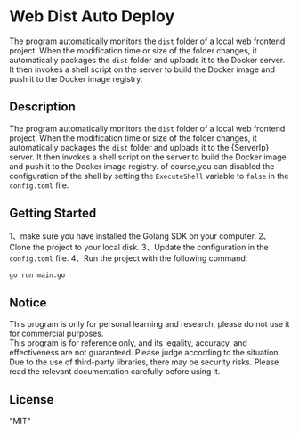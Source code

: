 # Web Dist Auto Deploy

The program automatically monitors the `dist` folder of a local web frontend project.
When the modification time or size of the folder changes, it automatically packages the `dist` folder and uploads it to the Docker server.
It then invokes a shell script on the server to build the Docker image and push it to the Docker image registry.

## Description

The program automatically monitors the `dist` folder of a local web frontend project.
When the modification time or size of the folder changes, it automatically packages the `dist` folder and uploads it to the {ServerIp} server.
It then invokes a shell script on the server to build the Docker image and push it to the Docker image registry.
of course,you can disabled the configuration of the shell by setting the `ExecuteShell` variable to `false` in the `config.toml` file.

## Getting Started

1、make sure you have installed the Golang SDK on your computer.
2、Clone the project to your local disk.
3、Update the configuration in the `config.toml` file.
4、Run the project with the following command:

```bash
go run main.go
```

## Notice
This program is only for personal learning and research, please do not use it for commercial purposes.   
This program is for reference only, and its legality, accuracy, and effectiveness are not guaranteed. Please judge according to the situation.   
Due to the use of third-party libraries, there may be security risks. Please read the relevant documentation carefully before using it.

## License

"MIT"
